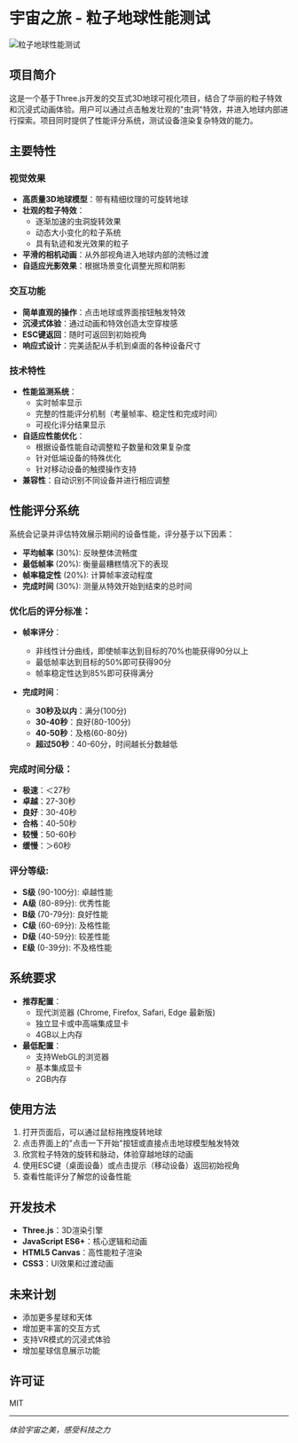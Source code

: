 # 宇宙之旅 - 粒子地球性能测试

![粒子地球性能测试](https://placeholder-for-project-screenshot.com)

## 项目简介

这是一个基于Three.js开发的交互式3D地球可视化项目，结合了华丽的粒子特效和沉浸式动画体验。用户可以通过点击触发壮观的"虫洞"特效，并进入地球内部进行探索。项目同时提供了性能评分系统，测试设备渲染复杂特效的能力。

## 主要特性

### 视觉效果
- **高质量3D地球模型**：带有精细纹理的可旋转地球
- **壮观的粒子特效**：
  - 逐渐加速的虫洞旋转效果
  - 动态大小变化的粒子系统
  - 具有轨迹和发光效果的粒子
- **平滑的相机动画**：从外部视角进入地球内部的流畅过渡
- **自适应光影效果**：根据场景变化调整光照和阴影

### 交互功能
- **简单直观的操作**：点击地球或界面按钮触发特效
- **沉浸式体验**：通过动画和特效创造太空穿梭感
- **ESC键返回**：随时可返回到初始视角
- **响应式设计**：完美适配从手机到桌面的各种设备尺寸

### 技术特性
- **性能监测系统**：
  - 实时帧率显示
  - 完整的性能评分机制（考量帧率、稳定性和完成时间）
  - 可视化评分结果显示
- **自适应性能优化**：
  - 根据设备性能自动调整粒子数量和效果复杂度
  - 针对低端设备的特殊优化
  - 针对移动设备的触摸操作支持
- **兼容性**：自动识别不同设备并进行相应调整

## 性能评分系统

系统会记录并评估特效展示期间的设备性能，评分基于以下因素：

- **平均帧率** (30%): 反映整体流畅度
- **最低帧率** (20%): 衡量最糟糕情况下的表现
- **帧率稳定性** (20%): 计算帧率波动程度
- **完成时间** (30%): 测量从特效开始到结束的总时间

### 优化后的评分标准：
- **帧率评分**：
  - 非线性计分曲线，即使帧率达到目标的70%也能获得90分以上
  - 最低帧率达到目标的50%即可获得90分
  - 帧率稳定性达到85%即可获得满分
  
- **完成时间**：
  - **30秒及以内**：满分(100分)
  - **30-40秒**：良好(80-100分)
  - **40-50秒**：及格(60-80分)
  - **超过50秒**：40-60分，时间越长分数越低

### 完成时间分级：
- **极速**：＜27秒
- **卓越**：27-30秒
- **良好**：30-40秒
- **合格**：40-50秒
- **较慢**：50-60秒
- **缓慢**：＞60秒

### 评分等级:
- **S级** (90-100分): 卓越性能
- **A级** (80-89分): 优秀性能
- **B级** (70-79分): 良好性能
- **C级** (60-69分): 及格性能
- **D级** (40-59分): 较差性能
- **E级** (0-39分): 不及格性能

## 系统要求

- **推荐配置**：
  - 现代浏览器 (Chrome, Firefox, Safari, Edge 最新版)
  - 独立显卡或中高端集成显卡
  - 4GB以上内存
- **最低配置**：
  - 支持WebGL的浏览器
  - 基本集成显卡
  - 2GB内存

## 使用方法

1. 打开页面后，可以通过鼠标拖拽旋转地球
2. 点击界面上的"点击一下开始"按钮或直接点击地球模型触发特效
3. 欣赏粒子特效的旋转和脉动，体验穿越地球的动画
4. 使用ESC键（桌面设备）或点击提示（移动设备）返回初始视角
5. 查看性能评分了解您的设备性能

## 开发技术

- **Three.js**：3D渲染引擎
- **JavaScript ES6+**：核心逻辑和动画
- **HTML5 Canvas**：高性能粒子渲染
- **CSS3**：UI效果和过渡动画

## 未来计划

- 添加更多星球和天体
- 增加更丰富的交互方式
- 支持VR模式的沉浸式体验
- 增加星球信息展示功能

## 许可证

MIT

---

*体验宇宙之美，感受科技之力* 
